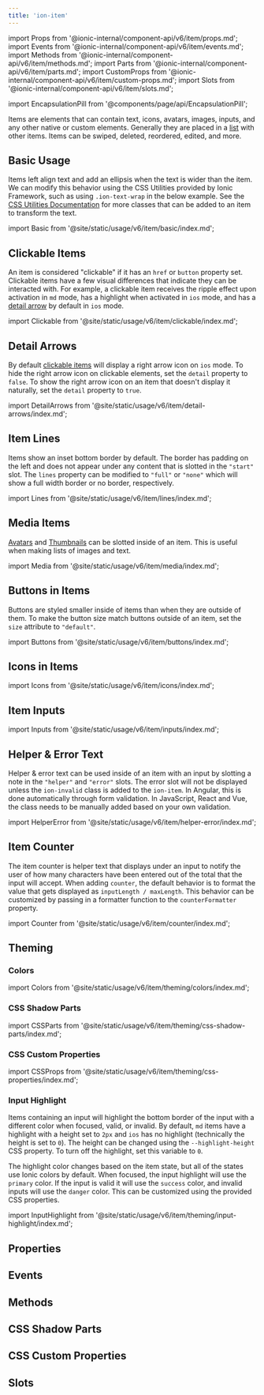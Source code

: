 ```yaml
---
title: 'ion-item'
---
```


import Props from '@ionic-internal/component-api/v6/item/props.md';
import Events from '@ionic-internal/component-api/v6/item/events.md';
import Methods from '@ionic-internal/component-api/v6/item/methods.md';
import Parts from '@ionic-internal/component-api/v6/item/parts.md';
import CustomProps from '@ionic-internal/component-api/v6/item/custom-props.md';
import Slots from '@ionic-internal/component-api/v6/item/slots.md';

<head>
  <title>ion-item: Input, Edit, or Delete iOS and Android Item Elements</title>
  <meta
    name="description"
    content="ion-item elements for iOS/Android contain text, icons, images, and other custom elements. They're placed in a list and can be input, deleted, edited, and more."
  />
</head>

import EncapsulationPill from '@components/page/api/EncapsulationPill';

<EncapsulationPill type="shadow" />

Items are elements that can contain text, icons, avatars, images, inputs, and any other native or custom elements. Generally they are placed in a [list](./list) with other items. Items can be swiped, deleted, reordered, edited, and more.

## Basic Usage

Items left align text and add an ellipsis when the text is wider than the item. We can modify this behavior using the CSS Utilities provided by Ionic Framework, such as using `.ion-text-wrap` in the below example. See the [CSS Utilities Documentation](/docs/layout/css-utilities) for more classes that can be added to an item to transform the text.

import Basic from '@site/static/usage/v6/item/basic/index.md';

<Basic />

## Clickable Items

An item is considered "clickable" if it has an `href` or `button` property set. Clickable items have a few visual differences that indicate they can be interacted with. For example, a clickable item receives the ripple effect upon activation in `md` mode, has a highlight when activated in `ios` mode, and has a [detail arrow](#detail-arrows) by default in `ios` mode.

import Clickable from '@site/static/usage/v6/item/clickable/index.md';

<Clickable />

## Detail Arrows

By default [clickable items](#clickable-items) will display a right arrow icon on `ios` mode. To hide the right arrow icon on clickable elements, set the `detail` property to `false`. To show the right arrow icon on an item that doesn't display it naturally, set the `detail` property to `true`.

import DetailArrows from '@site/static/usage/v6/item/detail-arrows/index.md';

<DetailArrows />

<!--

TODO add this functionality back as a css variable

This feature is not enabled by default on clickable items for the `md` mode, but it can be enabled by setting the following CSS variable:

```css
--item-detail-push-show: true;
```

See the [theming documentation](/docs/theming/css-variables) for more information.

-->

## Item Lines

Items show an inset bottom border by default. The border has padding on the left and does not appear under any content that is slotted in the `"start"` slot. The `lines` property can be modified to `"full"` or `"none"` which will show a full width border or no border, respectively.

import Lines from '@site/static/usage/v6/item/lines/index.md';

<Lines />

## Media Items

[Avatars](./avatar) and [Thumbnails](./thumbnail) can be slotted inside of an item. This is useful when making lists of images and text.

import Media from '@site/static/usage/v6/item/media/index.md';

<Media />

## Buttons in Items

Buttons are styled smaller inside of items than when they are outside of them. To make the button size match buttons outside of an item, set the `size` attribute to `"default"`.

import Buttons from '@site/static/usage/v6/item/buttons/index.md';

<Buttons />

## Icons in Items

import Icons from '@site/static/usage/v6/item/icons/index.md';

<Icons />

## Item Inputs

import Inputs from '@site/static/usage/v6/item/inputs/index.md';

<Inputs />

## Helper & Error Text

Helper & error text can be used inside of an item with an input by slotting a note in the `"helper"` and `"error"` slots. The error slot will not be displayed unless the `ion-invalid` class is added to the `ion-item`. In Angular, this is done automatically through form validation. In JavaScript, React and Vue, the class needs to be manually added based on your own validation.

import HelperError from '@site/static/usage/v6/item/helper-error/index.md';

<HelperError />

## Item Counter

The item counter is helper text that displays under an input to notify the user of how many characters have been entered out of the total that the input will accept. When adding `counter`, the default behavior is to format the value that gets displayed as `inputLength / maxLength`. This behavior can be customized by passing in a formatter function to the `counterFormatter` property.

import Counter from '@site/static/usage/v6/item/counter/index.md';

<Counter />

## Theming

### Colors

import Colors from '@site/static/usage/v6/item/theming/colors/index.md';

<Colors />

### CSS Shadow Parts

import CSSParts from '@site/static/usage/v6/item/theming/css-shadow-parts/index.md';

<CSSParts />

### CSS Custom Properties

import CSSProps from '@site/static/usage/v6/item/theming/css-properties/index.md';

<CSSProps />

### Input Highlight

Items containing an input will highlight the bottom border of the input with a different color when focused, valid, or invalid. By default, `md` items have a highlight with a height set to `2px` and `ios` has no highlight (technically the height is set to `0`). The height can be changed using the `--highlight-height` CSS property. To turn off the highlight, set this variable to `0`.

The highlight color changes based on the item state, but all of the states use Ionic colors by default. When focused, the input highlight will use the `primary` color. If the input is valid it will use the `success` color, and invalid inputs will use the `danger` color. This can be customized using the provided CSS properties.

import InputHighlight from '@site/static/usage/v6/item/theming/input-highlight/index.md';

<InputHighlight />

## Properties

<Props />

## Events

<Events />

## Methods

<Methods />

## CSS Shadow Parts

<Parts />

## CSS Custom Properties

<CustomProps />

## Slots

<Slots />
